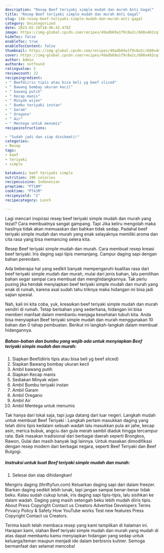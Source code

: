 ```yaml
---
description: "Resep Beef teriyaki simple mudah dan murah Anti Gagal"
title: "Resep Beef teriyaki simple mudah dan murah Anti Gagal"
slug: 148-resep-beef-teriyaki-simple-mudah-dan-murah-anti-gagal
category: Uncategorized
date: 2023-02-16T18:46:43.478Z
image: https://img-global.cpcdn.com/recipes/49adb69a1f9c8a2c/680x482cq70/beef-teriyaki-simple-mudah-dan-murah-foto-resep-utama.jpg
hideToc: false
enableToc: true
enableTocContent: false
thumbnail: https://img-global.cpcdn.com/recipes/49adb69a1f9c8a2c/680x482cq70/beef-teriyaki-simple-mudah-dan-murah-foto-resep-utama.jpg
cover: https://img-global.cpcdn.com/recipes/49adb69a1f9c8a2c/680x482cq70/beef-teriyaki-simple-mudah-dan-murah-foto-resep-utama.jpg
author: Admin
authorAv: notfound
ratingvalue: 5
reviewcount: 22
recipeingredient:
- " Beefdiiris tipis atau bisa beli yg beef sliced"
- " Bawang bombay ukuran kecil"
- " bawang putih"
- " Kecap manis"
- " Minyak wijen"
- " Bumbu teriyaki instan"
- " Garam"
- " Oregano"
- " Air"
- " Mentega untuk menumis"
recipeinstructions:

- "Sudah jadi dan siap dinikmati!"
categories:
- Resep
tags:
- beef
- teriyaki
- simple

katakunci: beef teriyaki simple 
nutrition: 206 calories
recipecuisine: Indonesian
preptime: "PT18M"
cooktime: "PT43M"
recipeyield: "2"
recipecategory: Lunch

---
```



Lagi mencari inspirasi resep beef teriyaki simple mudah dan murah yang lezat? Cara membuatnya sangat gampang. Tapi Jika keliru mengolah maka hasilnya tidak akan memuaskan dan bahkan tidak sedap. Padahal beef teriyaki simple mudah dan murah yang enak selayaknya memiliki aroma dan cita rasa yang bisa memancing selera kita.


Resep Beef teriyaki simple mudah dan murah. Cara membuat resep kreasi beef teriyaki: Iris daging sapi tipis memanjang. Campur daging sapi dengan bahan perendam.

Ada beberapa hal yang sedikit banyak mempengaruhi kualitas rasa dari beef teriyaki simple mudah dan murah, mulai dari jenis bahan, lalu pemilihan bahan segar sampai cara membuat dan menghidangkannya. Tak perlu pusing jika hendak menyiapkan beef teriyaki simple mudah dan murah yang enak di rumah, karena asal sudah tahu triknya maka hidangan ini bisa jadi sajian spesial.


Nah, kali ini kita coba, yuk, kreasikan beef teriyaki simple mudah dan murah sendiri di rumah. Tetap berbahan yang sederhana, hidangan ini bisa memberi manfaat dalam membantu menjaga kesehatan tubuh kita. Anda bisa menyiapkan Beef teriyaki simple mudah dan murah menggunakan 10 bahan dan 0 tahap pembuatan. Berikut ini langkah-langkah dalam membuat hidangannya.

<!--inarticleads1-->

##### Bahan-bahan dan bumbu yang wajib ada untuk menyiapkan Beef teriyaki simple mudah dan murah:

1. Siapkan  Beef(diiris tipis atau bisa beli yg beef sliced)
1. Siapkan  Bawang bombay ukuran kecil
1. Ambil  bawang putih
1. Siapkan  Kecap manis
1. Sediakan  Minyak wijen
1. Ambil  Bumbu teriyaki instan
1. Ambil  Garam
1. Ambil  Oregano
1. Ambil  Air
1. Ambil  Mentega untuk menumis


Tak hanya dari lokal saja, tapi juga datang dari luar negeri. Langkah mudah untuk membuat Beef Teriyaki : Langkah pertam masukkan daging yang telah diiris tipis kedalam sebuah wadah lalu masukkan pula air jahe, kecap asin, merica bubuk, angciu dan gula merah sambil diaduk hingga tercampur rata. Baik masakan tradisional dari berbagai daerah seperti Brongkos, Rawon, Gulai dan masih banyak lagi lainnya. Untuk masakan dimodifikasi dengan resep modern dari berbagai negara, seperti Beef Teriyaki dan Beef Bulgogi. 

<!--inarticleads2-->

##### Instruksi untuk buat Beef teriyaki simple mudah dan murah:


1. Selesai dan siap dihidangkan!

Mengiris daging (thriftyfun.com) Keluarkan daging sapi dari dalam freezer. Biarkan daging sedikit lebih lunak, tapi jangan sampai benar-benar tidak beku. Kalau sudah cukup lunak, iris daging sapi tipis-tipis, lalu sisihkan ke dalam wadah. Daging yang masih setengah beku lebih mudah diiris tipis. About Press Copyright Contact us Creators Advertise Developers Terms Privacy Policy &amp; Safety How YouTube works Test new features Press Copyright Contact us Creators. 

Terima kasih telah membaca resep yang kami tampilkan di halaman ini. Harapan kami, olahan Beef teriyaki simple mudah dan murah yang mudah di atas dapat membantu kamu menyiapkan hidangan yang sedap untuk keluarga/teman maupun menjadi ide dalam berbisnis kuliner. Semoga bermanfaat dan selamat mencoba!
